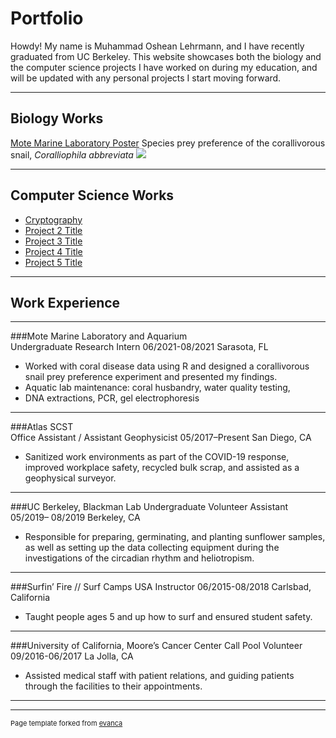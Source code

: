 # Portfolio

Howdy! My name is Muhammad Oshean Lehrmann, and I have recently graduated from UC Berkeley. This website showcases both the biology and the computer science projects I have worked on during my education, and will be updated with any personal projects I start moving forward.

---

## Biology Works

[Mote Marine Laboratory Poster](https://imgur.com/xQoTsk2)
Species prey preference of the corallivorous snail, _Coralliophila abbreviata_
<img src="images/MOTE.jpg?raw=true"/>

---

## Computer Science Works

- [Cryptography](http://example.com/)
- [Project 2 Title](http://example.com/)
- [Project 3 Title](http://example.com/)
- [Project 4 Title](http://example.com/)
- [Project 5 Title](http://example.com/)

---

## Work Experience
---
###Mote Marine Laboratory and Aquarium 	
Undergraduate Research Intern
06/2021-08/2021
Sarasota, FL
-	Worked with coral disease data using R and designed a corallivorous snail prey preference experiment and presented my findings.
-	Aquatic lab maintenance: coral husbandry, water quality testing,
-	DNA extractions, PCR, gel electrophoresis
---
###Atlas SCST 	
Office Assistant / Assistant Geophysicist
05/2017–Present
San Diego, CA
-	Sanitized work environments as part of the COVID-19 response, improved workplace safety, recycled bulk scrap, and assisted as a geophysical surveyor.
---
###UC Berkeley, Blackman Lab
Undergraduate Volunteer Assistant
05/2019– 08/2019
Berkeley, CA
-	Responsible for preparing, germinating, and planting sunflower samples, as well as setting up the data collecting equipment during the investigations of the circadian rhythm and heliotropism.
---
###Surfin’ Fire // Surf Camps USA
Instructor
06/2015-08/2018
Carlsbad, California
-	Taught people ages 5 and up how to surf and ensured student safety.
---
###University of California, Moore’s Cancer Center
Call Pool Volunteer
09/2016-06/2017
La Jolla, CA
-	Assisted medical staff with patient relations, and guiding patients through the facilities to their appointments.
---


---
<p style="font-size:11px">Page template forked from <a href="https://github.com/evanca/quick-portfolio">evanca</a></p>
<!-- Remove above link if you don't want to attibute -->
